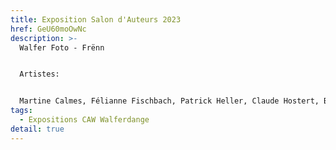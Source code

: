 ```yaml
---
title: Exposition Salon d'Auteurs 2023
href: GeU60moOwNc
description: >-
  Walfer Foto - Frënn 


  Artistes: 


  Martine Calmes, Félianne Fischbach, Patrick Heller, Claude Hostert, Benoît Kunsch,                                   Jean-Michel Lacoste, Ralph Lanners, Sonja et Raymond Mack, Roland Müller, Jos Ney, Martin Patz,        Patrick Scheid, Dan Schmit, Jean-Marie Weiler, Christiane Weis, Barbora Wellens, Viktor Wittal
tags:
  - Expositions CAW Walferdange
detail: true
---
```


